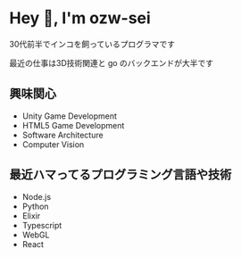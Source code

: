 # Hey 👋, I'm ozw-sei

30代前半でインコを飼っているプログラマです

最近の仕事は3D技術関連と go のバックエンドが大半です

## 興味関心
- Unity Game Development
- HTML5 Game Development
- Software Architecture
- Computer Vision

## 最近ハマってるプログラミング言語や技術
- Node.js
- Python
- Elixir
- Typescript
- WebGL
- React
